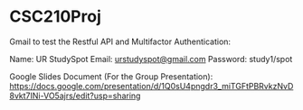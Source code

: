 # CSC210Proj

Gmail to test the Restful API and Multifactor Authentication:

Name: UR StudySpot
Email: urstudyspot@gmail.com
Password: study1/spot

Google Slides Document (For the Group Presentation):
https://docs.google.com/presentation/d/1Q0sU4pngdr3_miTGFtPBRvkzNvD8vkt7INi-VO5ajrs/edit?usp=sharing
